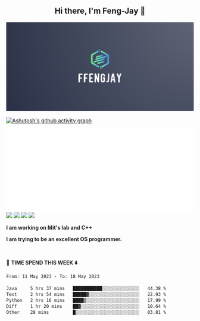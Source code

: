 <h2 align="center"> Hi there, I'm Feng-Jay 👋 </h2>  

![](https://github.com/Feng-Jay/DataStruct/blob/master/Image/1.png)  

[![Ashutosh's github activity graph](https://activity-graph.herokuapp.com/graph?username=Feng-Jay&theme=github)](https://github.com/ashutosh00710/github-readme-activity-graph)



<img src='/metrics.plugin.achievements.compact.svg' align='right' />

![](https://visitor-badge.glitch.me/badge?page_id=Feng-Jay.readme)
![](https://img.shields.io/badge/Concentrate-Cpp-blue)
![](https://img.shields.io/badge/Rust-primer-orange)
![](https://img.shields.io/badge/Target-OS-9cf)  

<p align="left"><b>
I am working on Mit's lab and C++

I am trying to be an excellent OS programmer. 
</b></p>
<!-- ![Achievement]() -->

<!-- <img align="right" src="https://github-readme-stats.vercel.app/api?username=Feng-Jay&show_icons=true&icon_color=CE1D2D&text_color=718096&bg_color=ffffff&hide_title=true" /> -->
<!-- ![Calendar]() -->
<!-- <img src='/metrics.plugin.isocalendar.fullyear.svg' align='center' />   -->
<!-- 
<img src='metrics.plugin.stargazers.svg' align='right' width='200' height='200'> -->

&emsp;

<!-- ![Metrics](/github-metrics.svg) -->

📘 **TIME SPEND THIS WEEK ⬇️**
<!--START_SECTION:waka-->

```text
From: 11 May 2023 - To: 18 May 2023

Java     5 hrs 37 mins   ███████████░░░░░░░░░░░░░░   44.38 %
Text     2 hrs 54 mins   █████▓░░░░░░░░░░░░░░░░░░░   22.93 %
Python   2 hrs 16 mins   ████▒░░░░░░░░░░░░░░░░░░░░   17.99 %
Diff     1 hr 20 mins    ██▓░░░░░░░░░░░░░░░░░░░░░░   10.64 %
Other    28 mins         █░░░░░░░░░░░░░░░░░░░░░░░░   03.81 %
```

<!--END_SECTION:waka-->
